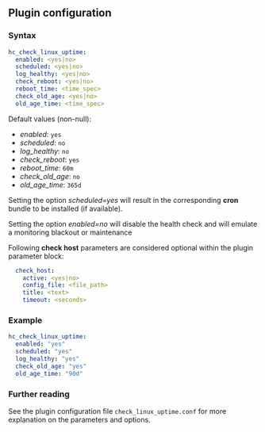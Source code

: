 ## Plugin configuration

### Syntax

```yaml
hc_check_linux_uptime:
  enabled: <yes|no>
  scheduled: <yes|no>
  log_healthy: <yes|no>
  check_reboot: <yes|no>
  reboot_time: <time_spec>
  check_old_age: <yes|no>
  old_age_time: <time_spec>
```

Default values (non-null):
* *enabled*: `yes`
* *scheduled*: `no`
* *log_healthy*: `no`
* *check_reboot*: `yes`
* *reboot_time*: `60m`
* *check_old_age*: `no`
* *old_age_time*: `365d`

Setting the option *scheduled=yes* will result in the corresponding **cron** bundle to be installed (if available).

Setting the option *enabled=no* will disable the health check and will emulate a monitoring blackout or maintenance

Following **check host** parameters are considered optional within the plugin parameter block:

```yaml
  check_host:
    active: <yes|no>
    config_file: <file_path>
    title: <text>
    timeout: <seconds>
```

### Example

```yaml
hc_check_linux_uptime:
  enabled: "yes"
  scheduled: "yes"    
  log_healthy: "yes"
  check_old_age: "yes"
  old_age_time: "90d"
```

### Further reading

See the plugin configuration file `check_linux_uptime.conf` for more explanation on the parameters and options.
